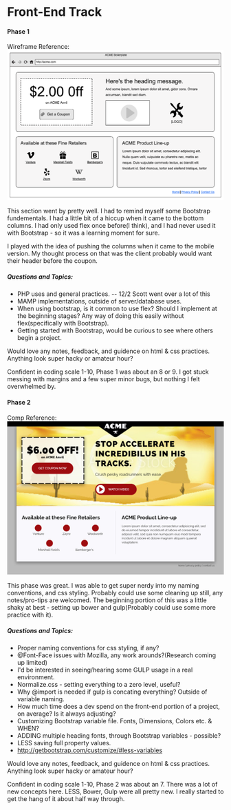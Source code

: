# Front-End Track

#### Phase 1
Wireframe Reference:
![image](assets/images/wireframe.png)

This section went by pretty well. I had to remind myself some Bootstrap fundementals. I had a little bit of a hiccup when it came to the bottom columns. I had only used flex once before(I think), and I had never used it with Bootstrap - so it was a learning moment for sure.

I played with the idea of pushing the columns when it came to the mobile version. My thought process on that was the client probably would want their header before the coupon.

##### Questions and Topics:

+ PHP uses and general practices. -- 12/2 Scott went over a lot of this
+ MAMP implementations, outside of server/database uses.
+ When using bootstrap, is it common to use flex? Should I implement at the beginning stages? Any way of doing this easily without flex(specifically with Bootstrap).
+ Getting started with Bootstrap, would be curious to see where others begin a project.

Would love any notes, feedback, and guidence on html & css practices. Anything look super hacky or amateur hour?

Confident in coding scale 1-10, Phase 1 was about an 8 or 9. I got stuck messing with margins and a few super minor bugs, but nothing I felt overwhelmed by.


#### Phase 2
Comp Reference:
![image](assets/images/landing-page-comp.jpg)

This phase was great. I was able to get super nerdy into my naming conventions, and css styling. Probably could use some cleaning up still, any notes/pro-tips are welcomed. The beginning portion of this was a little shaky at best - setting up bower and gulp(Probably could use some more practice with it).

##### Questions and Topics:

+ Proper naming conventions for css styling, if any?
+ @Font-Face issues with Mozilla, any work arounds?(Research coming up limited)
+ I'd be interested in seeing/hearing some GULP usage in a real environment.
+ Normalize.css - setting everything to a zero level, useful?
+ Why @import is needed if gulp is concating everything? Outside of variable naming.
+ How much time does a dev spend on the front-end portion of a project, on average? Is it always adjusting?
+ Customizing Bootstrap variable file. Fonts, Dimensions, Colors etc. & WHEN?
+ ADDING multiple heading fonts, through Bootstrap variables - possible?
+ LESS saving full property values.
+ http://getbootstrap.com/customize/#less-variables

Would love any notes, feedback, and guidence on html & css practices. Anything look super hacky or amateur hour?

Confident in coding scale 1-10, Phase 2 was about an 7. There was a lot of new concepts here. LESS, Bower, Gulp were all pretty new. I really started to get the hang of it about half way through.
